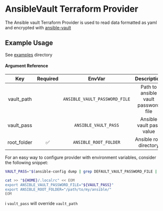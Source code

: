 # AnsibleVault Terraform Provider

The Ansible vault Terraform Provider is used to read data formatted as yaml and encrypted with [ansible-vault](https://docs.ansible.com/ansible/latest/user_guide/vault.html)

## Example Usage

See [examples](https://github.com/ronaldslc/terraform-provider-ansiblevault/tree/master/examples) directory

#### Argument Reference

| Key | Required | EnvVar | Description |
|:--:|:--:|:--:|:--:|
| vault_path |  | `ANSIBLE_VAULT_PASSWORD_FILE` | Path to ansible vault password file |
| vault_pass |  | `ANSIBLE_VAULT_PASS` | Ansible vault pass value |
| root_folder | ✅ | `ANSIBLE_ROOT_FOLDER` | Ansible root directory |

For an easy way to configure provider with environment variables, consider the following snippet:

```bash
VAULT_PASS="$(ansible-config dump | grep DEFAULT_VAULT_PASSWORD_FILE | awk '{print $3}')"

cat >> "${HOME}/.localrc" << EOM
export ANSIBLE_VAULT_PASSWORD_FILE="${VAULT_PASS}"
export ANSIBLE_ROOT_FOLDER="/path/to/my/ansible/"
EOM
```

:information_source: `vault_pass` will override `vault_path`
